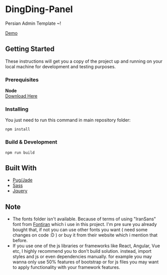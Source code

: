# DingDing-Panel
Persian Admin Template ~!

<a href="http://moein459.github.io/DingDing-Panel" target="_blank">Demo</a>

## Getting Started
These instructions will get you a copy of the project up and running on your local machine for development and testing purposes.

### Prerequisites

**Node**
<br>
<a href="https://nodejs.org/en/" target="_blank">Download Here</a>

### Installing

You just need to run this command in main repository folder:
```
npm install
```

### Build & Development
```
npm run build
```
## Built With

* [Pug/Jade](https://pugjs.org/api/getting-started.html)
* [Sass](https://sass-lang.com/)
* [Jquery](https://jquery.com/)

## Note
* The fonts folder isn't available. Because of terms of using "IranSans" font from [Fontiran](https://fontiran.com/) which i use in this project. I'm pre sure you already bought that, if not you can use other fonts you want ( need some changes on code :D ) or buy it from their website which i mention that before.
* If you use one of the js libraries or frameworks like React, Angular, Vue etc, I highly recommend you to don't build solution. instead, import styles and js or even dependencies manually. for example you may wanna only use 50% features of bootstrap or for js files you may want to apply functionality with your framework features.
